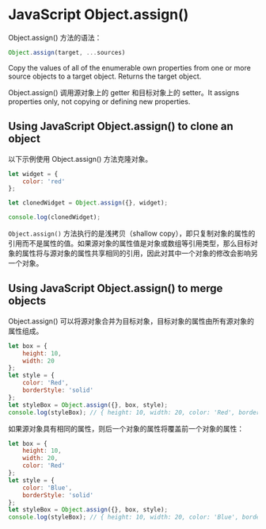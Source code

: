 # JavaScript Object.assign()

Object.assign() 方法的语法：

```js
Object.assign(target, ...sources)
```

Copy the values of all of the enumerable own properties from one or more source objects to a target object. Returns the target object.

Object.assign() 调用源对象上的 getter 和目标对象上的 setter。It assigns properties only, not copying or defining new properties.

## Using JavaScript Object.assign() to clone an object

以下示例使用 Object.assign() 方法克隆对象。

```js
let widget = {
    color: 'red'
};

let clonedWidget = Object.assign({}, widget);

console.log(clonedWidget);
```

`Object.assign()` 方法执行的是浅拷贝（shallow copy），即只复制对象的属性的引用而不是属性的值。如果源对象的属性值是对象或数组等引用类型，那么目标对象的属性将与源对象的属性共享相同的引用，因此对其中一个对象的修改会影响另一个对象。

## Using JavaScript Object.assign() to merge objects

Object.assign() 可以将源对象合并为目标对象，目标对象的属性由所有源对象的属性组成。

```js
let box = {
    height: 10,
    width: 20
};
let style = {
    color: 'Red',
    borderStyle: 'solid'
};
let styleBox = Object.assign({}, box, style);
console.log(styleBox); // { height: 10, width: 20, color: 'Red', borderStyle: 'solid' }
```

如果源对象具有相同的属性，则后一个对象的属性将覆盖前一个对象的属性：

```js
let box = {
    height: 10,
    width: 20,
    color: 'Red'
};
let style = {
    color: 'Blue',
    borderStyle: 'solid'
};
let styleBox = Object.assign({}, box, style);
console.log(styleBox); // { height: 10, width: 20, color: 'Blue', borderStyle: 'solid' }
```